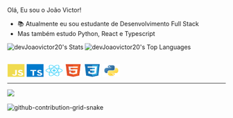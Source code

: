   Olá, Eu sou o João Victor!


- 📚 Atualmente eu sou estudante de Desenvolvimento Full Stack
- Mas também estudo Python, React e Typescript


![devJoaovictor20's Stats](https://github-readme-stats.vercel.app/api?username=devJoaovictor20&theme=dracula&show_icons=true&hide_border=true&count_private=true) ![devJoaovictor20's Top Languages](https://github-readme-stats.vercel.app/api/top-langs/?username=devJoaovictor20&theme=dracula&show_icons=true&hide_border=true&layout=compact)


  <div style="display: inline_block"><br>
  <img align="center" alt="Joao-Js" height="30" width="40" src="https://raw.githubusercontent.com/devicons/devicon/master/icons/javascript/javascript-plain.svg">
  <img align="center" alt="Joao-Ts" height="30" width="40" src="https://raw.githubusercontent.com/devicons/devicon/master/icons/typescript/typescript-plain.svg">
  <img align="center" alt="Joao-React" height="30" width="40" src="https://raw.githubusercontent.com/devicons/devicon/master/icons/react/react-original.svg">
  <img align="center" alt="Joao-HTML" height="30" width="40" src="https://raw.githubusercontent.com/devicons/devicon/master/icons/html5/html5-original.svg">
  <img align="center" alt="Joao-CSS" height="30" width="40" src="https://raw.githubusercontent.com/devicons/devicon/master/icons/css3/css3-original.svg">
  <img align="center" alt="Joao-Python" height="30" width="40" src="https://raw.githubusercontent.com/devicons/devicon/master/icons/python/python-original.svg">
</div>


-----------------------------------------------------------------------------------------
<a href="https://www.linkedin.com/in/joão-victor-silva-barboza-b38254225" target="_blank"><img src="https://img.shields.io/badge/-LinkedIn-%230077B5?style=for-the-badge&logo=linkedin&logoColor=white" target="_blank"></a>




 ![github-contribution-grid-snake](https://github.com/DevJoaovictor20/cobrinha.yml/assets/147098427/73393a7a-e081-48d7-a968-64708768fe2b)
